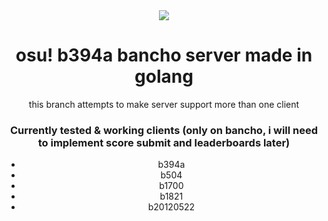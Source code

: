 <div align="center">

  <img src="https://github.com/user-attachments/assets/db3745c2-3ed0-409c-a19b-a154cead7549"/>
</div>
<h1 align="center">osu! b394a bancho server made in golang</h1>
<p align="center">this branch attempts to make server support more than one client</p>
<h3 align="center">Currently tested & working clients (only on bancho, i will need to implement score submit and leaderboards later)</h3>
<div align="center">
  <ul>
    <li>b394a</li>
    <li>b504</li>
    <li>b1700</li>
    <li>b1821</li>
    <li>b20120522</li>
  </ul>
</div>
